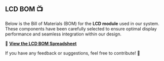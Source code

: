 ## LCD BOM 📺  

Below is the Bill of Materials (BOM) for the **LCD module** used in our system. These components have been carefully selected to ensure optimal display performance and seamless integration within our design.  

🔗 [**View the LCD BOM Spreadsheet**](https://docs.google.com/spreadsheets/d/18Ik3WmFJgaZqR4kPJpVDC39eM3rK1wcD/edit?usp=sharing&ouid=116463241279276193345&rtpof=true&sd=true)  

If you have any feedback or suggestions, feel free to contribute! 🚀  
